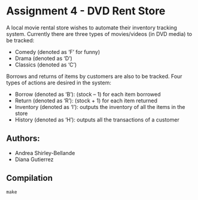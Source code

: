 # Assignment 4 - DVD Rent Store
A local movie rental store wishes to automate their inventory tracking system. Currently there are
three types of movies/videos (in DVD media) to be tracked:
* Comedy (denoted as ‘F’ for funny)
* Drama (denoted as ‘D’)
* Classics (denoted as ‘C’)

Borrows and returns of items by customers are also to be tracked. Four types of actions are
desired in the system:
* Borrow (denoted as ‘B’): (stock – 1) for each item borrowed
* Return (denoted as ‘R’): (stock + 1) for each item returned
* Inventory (denoted as ‘I’): outputs the inventory of all the items in the store
* History (denoted as ‘H’): outputs all the transactions of a customer

## Authors:
* Andrea Shirley-Bellande
* Diana Gutierrez

## Compilation
```
make
```
